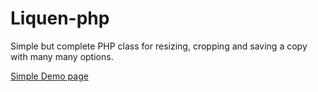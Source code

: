 Liquen-php
==========

Simple but complete PHP class for resizing, cropping and saving a copy with many many options.

[Simple Demo page](http://g.m0.cl/liquen-php/)